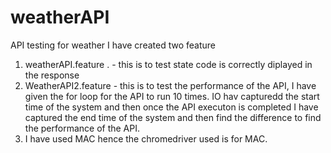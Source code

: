 # weatherAPI
API testing for weather
I have created two feature 
1. weatherAPI.feature . - this is to test state code is correctly diplayed in the response
2. WeatherAPI2.feature  - this is to test the performance of the API, I have given the for loop for the API to run 10 times. IO hav capturedd the start time of the system and then once the API executon is completed I have captured the end time of the system and then find the difference to find the performance of the API.
3. I have used MAC hence the chromedriver used is for MAC.
